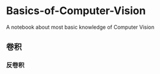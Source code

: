 # Basics-of-Computer-Vision
A notebook about most basic knowledge of Computer Vision

## 卷积

### 反卷积

### 